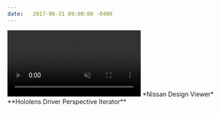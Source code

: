 ```yaml
---
date:   2017-06-31 09:00:00 -0400
---
```


<video autoplay loop muted playsinline size="#half">
    <source src="..\assets\videos\projects\nissan_short.mp4" type="video/mp4">
</video>
*Nissan Design Viewer*
**Hololens Driver Perspective Iterator**